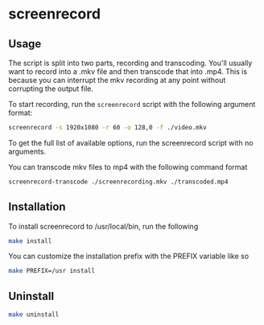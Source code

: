 # screenrecord

## Usage
The script is split into two parts, recording and transcoding. You'll usually want to record into a .mkv file and then transcode that into .mp4. This is because you can interrupt the mkv recording at any point without corrupting the output file.

To start recording, run the `screenrecord` script with the following argument format:
```sh
screenrecord -s 1920x1080 -r 60 -o 128,0 -f ./video.mkv
```
To get the full list of available options, run the screenrecord script with no arguments.

You can transcode mkv files to mp4 with the following command format
```sh
screenrecord-transcode ./screenrecording.mkv ./transcoded.mp4
```

## Installation
To install screenrecord to /usr/local/bin, run the following
```sh
make install
```
You can customize the installation prefix with the PREFIX variable like so
```sh
make PREFIX=/usr install
```

## Uninstall
```sh
make uninstall
```
